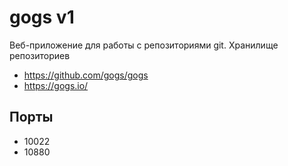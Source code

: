 # gogs v1

Веб-приложение для работы с репозиториями git. Хранилище репозиториев

- https://github.com/gogs/gogs
- https://gogs.io/

## Порты

- 10022
- 10880